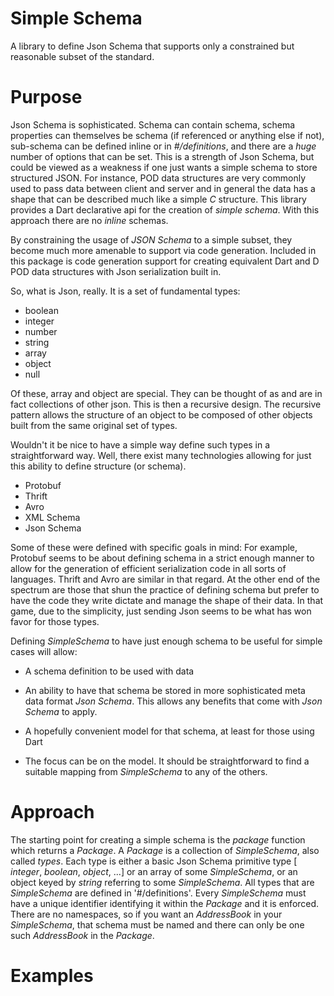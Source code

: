 # Simple Schema



<!--- custom <introduction> --->

A library to define Json Schema that supports only a constrained but reasonable subset of the standard.

<!--- end <introduction> --->


# Purpose

<!--- custom <purpose> --->

Json Schema is sophisticated. Schema can contain schema, schema properties can themselves be schema (if referenced or anything else if not), sub-schema can be defined inline or in _#/definitions_, and there are a *huge* number of options that can be set. This is a strength of Json Schema, but could be viewed as a weakness if one just wants a simple schema to store structured JSON. For instance, POD data structures are very commonly used to pass data between client and server and in general the data has a shape that can be described much like a simple _C_ structure. This library provides a Dart declarative api for the creation of _simple schema_. With this approach there are no *inline* schemas.

By constraining the usage of _JSON Schema_ to a simple subset, they become much more amenable to support via code generation. Included in this package is code generation support for creating equivalent Dart and D POD data structures with Json serialization built in.

So, what is Json, really. It is a set of fundamental types:

- boolean
- integer
- number
- string
- array
- object
- null

Of these, array and object are special. They can be thought of as and are in fact collections of other json. This is then a recursive design. The recursive pattern allows the structure of an object to be composed of other objects built from the same original set of types.

Wouldn't it be nice to have a simple way define such types in a straightforward way. Well, there exist many technologies allowing for just this ability to define structure (or schema).

- Protobuf
- Thrift
- Avro
- XML Schema
- Json Schema

Some of these were defined with specific goals in mind: For example, Protobuf seems to be about defining schema in a strict enough manner to allow for the generation of efficient serialization code in all sorts of languages. Thrift and Avro are similar in that regard. At the other end of the spectrum are those that shun the practice of defining schema but prefer to have the code they write dictate and manage the shape of their data. In that game, due to the simplicity, just sending Json seems to be what has won favor for those types. 

Defining _SimpleSchema_ to have just enough schema to be useful for simple cases will allow:

- A schema definition to be used with data

- An ability to have that schema be stored in more sophisticated meta
  data format _Json Schema_. This allows any benefits that come with
  _Json Schema_ to apply.

- A hopefully convenient model for that schema, at least for those using Dart

- The focus can be on the model. It should be straightforward to find a suitable mapping from _SimpleSchema_ to any of the others.


<!--- end <purpose> --->


<!--- custom <body> --->

# Approach

The starting point for creating a simple schema is the _package_ function which returns a _Package_. A _Package_ is a collection of _SimpleSchema_, also called _types_. Each type is either a basic Json Schema primitive type [ _integer_, _boolean_, _object_, ...] or an array of some _SimpleSchema_, or an object keyed by _string_ referring to some _SimpleSchema_. All types that are _SimpleSchema_ are defined in '#/definitions'. Every _SimpleSchema_ must have a unique identifier identifying it within the _Package_ and it is enforced. There are no namespaces, so if you want an _AddressBook_  in your _SimpleSchema_, that schema must be named and there can only be one such _AddressBook_ in the _Package_. 

<!--- end <body> --->


# Examples

<!--- custom <examples> --->
<!--- end <examples> --->




